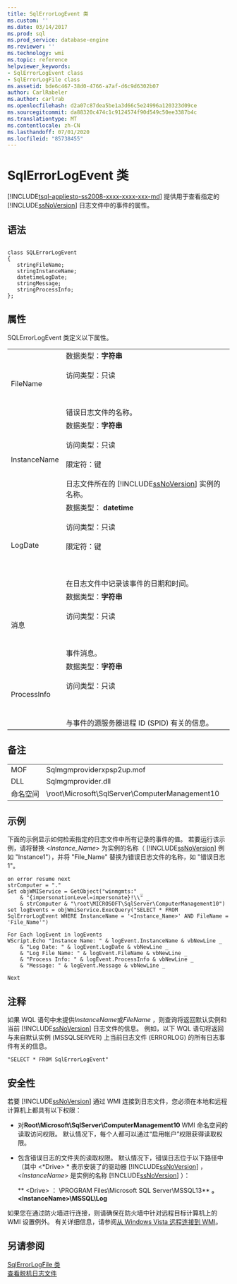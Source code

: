 ```yaml
---
title: SqlErrorLogEvent 类
ms.custom: ''
ms.date: 03/14/2017
ms.prod: sql
ms.prod_service: database-engine
ms.reviewer: ''
ms.technology: wmi
ms.topic: reference
helpviewer_keywords:
- SqlErrorLogEvent class
- SqlErrorLogFile class
ms.assetid: bde6c467-38d0-4766-a7af-d6c9d6302b07
author: CarlRabeler
ms.author: carlrab
ms.openlocfilehash: d2a07c87dea5be1a3d66c5e24996a120323d09ce
ms.sourcegitcommit: da88320c474c1c9124574f90d549c50ee3387b4c
ms.translationtype: MT
ms.contentlocale: zh-CN
ms.lasthandoff: 07/01/2020
ms.locfileid: "85738455"
---
```

# <a name="sqlerrorlogevent-class"></a>SqlErrorLogEvent 类
[!INCLUDE[tsql-appliesto-ss2008-xxxx-xxxx-xxx-md](../../includes/applies-to-version/sqlserver.md)]
  提供用于查看指定的 [!INCLUDE[ssNoVersion](../../includes/ssnoversion-md.md)] 日志文件中的事件的属性。  
  
## <a name="syntax"></a>语法  
  
```  
  
class SQLErrorLogEvent   
{  
   stringFileName;  
   stringInstanceName;  
   datetimeLogDate;  
   stringMessage;  
   stringProcessInfo;  
};  
```  
  
## <a name="properties"></a>属性  
 SQLErrorLogEvent 类定义以下属性。  
  
|||  
|-|-|  
|FileName|数据类型：**字符串**<br /><br /> 访问类型：只读<br /><br /> <br /><br /> 错误日志文件的名称。|  
|InstanceName|数据类型：**字符串**<br /><br /> 访问类型：只读<br /><br /> 限定符：键<br /><br /> 日志文件所在的 [!INCLUDE[ssNoVersion](../../includes/ssnoversion-md.md)] 实例的名称。|  
|LogDate|数据类型： **datetime**<br /><br /> 访问类型：只读<br /><br /> 限定符：键<br /><br /> <br /><br /> 在日志文件中记录该事件的日期和时间。|  
|消息|数据类型：**字符串**<br /><br /> 访问类型：只读<br /><br /> <br /><br /> 事件消息。|  
|ProcessInfo|数据类型：**字符串**<br /><br /> 访问类型：只读<br /><br /> <br /><br /> 与事件的源服务器进程 ID (SPID) 有关的信息。|  
  
## <a name="remarks"></a>备注  
  
|||  
|-|-|  
|MOF|Sqlmgmproviderxpsp2up.mof|  
|DLL|Sqlmgmprovider.dll|  
|命名空间|\root\Microsoft\SqlServer\ComputerManagement10|  
  
## <a name="example"></a>示例  
 下面的示例显示如何检索指定的日志文件中所有记录的事件的值。 若要运行该示例，请将替换 \<*Instance_Name*> 为实例的名称（ [!INCLUDE[ssNoVersion](../../includes/ssnoversion-md.md)] 例如 "Instance1"），并将 "File_Name" 替换为错误日志文件的名称，如 "错误日志 1"。  
  
```  
on error resume next  
strComputer = "."  
Set objWMIService = GetObject("winmgmts:" _  
    & "{impersonationLevel=impersonate}!\\" _  
    & strComputer & "\root\MICROSOFT\SqlServer\ComputerManagement10")  
set logEvents = objWmiService.ExecQuery("SELECT * FROM SqlErrorLogEvent WHERE InstanceName = '<Instance_Name>' AND FileName = 'File_Name'")  
  
For Each logEvent in logEvents  
WScript.Echo "Instance Name: " & logEvent.InstanceName & vbNewLine _  
    & "Log Date: " & logEvent.LogDate & vbNewLine _  
    & "Log File Name: " & logEvent.FileName & vbNewLine _  
    & "Process Info: " & logEvent.ProcessInfo & vbNewLine _  
    & "Message: " & logEvent.Message & vbNewLine _  
  
Next  
```  
  
## <a name="comments"></a>注释  
 如果 WQL 语句中未提供*InstanceName*或*FileName* ，则查询将返回默认实例和当前 [!INCLUDE[ssNoVersion](../../includes/ssnoversion-md.md)] 日志文件的信息。 例如，以下 WQL 语句将返回与来自默认实例 (MSSQLSERVER) 上当前日志文件 (ERRORLOG) 的所有日志事件有关的信息。  
  
```  
"SELECT * FROM SqlErrorLogEvent"  
```  
  
## <a name="security"></a>安全性  
 若要 [!INCLUDE[ssNoVersion](../../includes/ssnoversion-md.md)] 通过 WMI 连接到日志文件，您必须在本地和远程计算机上都具有以下权限：  
  
-   对**Root\Microsoft\SqlServer\ComputerManagement10** WMI 命名空间的读取访问权限。 默认情况下，每个人都可以通过“启用帐户”权限获得读取权限。  
  
-   包含错误日志的文件夹的读取权限。 默认情况下，错误日志位于以下路径中（其中 \<*Drive> * 表示安装了的驱动器 [!INCLUDE[ssNoVersion](../../includes/ssnoversion-md.md)] ， \<*InstanceName*> 是实例的名称 [!INCLUDE[ssNoVersion](../../includes/ssnoversion-md.md)] ）：  
  
     ** \<Drive> ： \PROGRAM Files\Microsoft SQL Server\MSSQL13** **。 \<InstanceName>\MSSQL\Log**  
  
 如果您在通过防火墙进行连接，则请确保在防火墙中针对远程目标计算机上的 WMI 设置例外。 有关详细信息，请参阅[从 Windows Vista 远程连接到 WMI](https://go.microsoft.com/fwlink/?LinkId=178848)。  
  
## <a name="see-also"></a>另请参阅  
 [SqlErrorLogFile 类](../../relational-databases/wmi-provider-configuration-classes/sqlerrorlogfile-class.md)   
 [查看脱机日志文件](../../relational-databases/logs/view-offline-log-files.md)  
  
  
